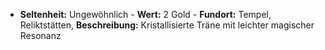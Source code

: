  - **Seltenheit:** Ungewöhnlich - **Wert:** 2 Gold - **Fundort:** Tempel, Reliktstätten, **Beschreibung:** Kristallisierte Träne mit leichter magischer Resonanz